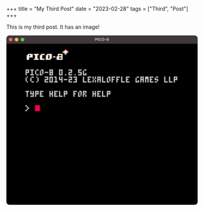 +++
title = "My Third Post"
date = "2023-02-28"
tags = ["Third", "Post"]
+++

This is my third post. It has an image!

<!--more-->

![Some image](image@2x.png)

